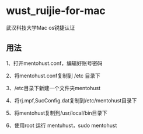 # wust_ruijie-for-mac
武汉科技大学Mac os锐捷认证
## 用法
1、打开mentohust.conf，编辑好账号密码

2、将mentohust.conf复制到 /etc 目录下

3、/etc目录下新建一个文件夹mentohust

4、将rj.mpf,SucConfig.dat复制到/etc/mentohust目录下

5、将mentohust复制到/usr/local/bin目录下

6、使用root 运行 mentuhust，sudo mentohust
